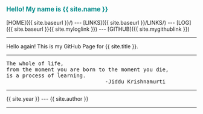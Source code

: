 ---
---
<span style="color:darkCyan; font-weight:bold; font-size:larger;">Hello! My name is {{ site.name }}</span>
<br><br>
[HOME]({{ site.baseurl }}/) ---
[LINKS]({{ site.baseurl }}/LINKS/) ---
[LOG]({{ site.baseurl }}{{ site.myloglink }}) ---
[GITHUB]({{ site.mygithublink }})
<br>
<hr>
Hello again! This is my GitHub Page for {{ site.title }}.
<br>
<hr>
<pre>
The whole of life,
from the moment you are born to the moment you die,
is a process of learning.
                               -Jiddu Krishnamurti
</pre>
<hr>
{{ site.year }} --- {{ site.author }}
<hr>
<br>
